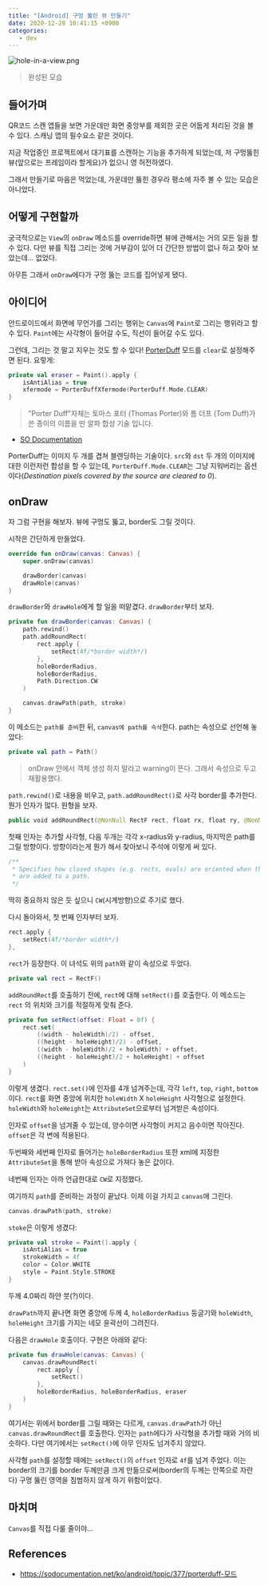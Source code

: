 ```yaml
---
title: "[Android] 구멍 뚫린 뷰 만들기"
date: 2020-12-28 10:41:15 +0900
categories:
   - dev
---
```


![hole-in-a-view.png](/assets/images/hole-in-a-view.png)

> 완성된 모습

## 들어가며

QR코드 스캔 앱들을 보면 가운데만 화면 중앙부를 제외한 곳은 어둡게 처리된 것을 볼 수 있다. 스캐닝 앱의 필수요소 같은 것이다.

지금 작업중인 프로젝트에서 대기표를 스캔하는 기능을 추가하게 되었는데, 저 구멍뚫힌 뷰(앞으로는 프레임이라 할게요)가 없으니 영 허전하였다.

그래서 만들기로 마음은 먹었는데, 가운데만 뚫힌 경우라 평소에 자주 볼 수 있는 모습은 아니었다.

## 어떻게 구현할까

궁극적으로는 `View`의 `onDraw` 메소드를 override하면 뷰에 관해서는 거의 모든 일을 할 수 있다. 다만 뷰를 직접 그리는 것에 거부감이 있어 더 간단한 방법이 없나 하고 찾아 보았는데... 없었다.

아무튼 그래서 `onDraw`에다가 구멍 뚫는 코드를 집어넣게 됐다.

## 아이디어

안드로이드에서 화면에 무언가를 그리는 행위는 `Canvas`에 `Paint`로 그리는 행위라고 할 수 있다. `Paint`에는 사각형이 들어갈 수도, 직선이 들어갈 수도 있다.

그런데, 그리는 것 말고 지우는 것도 할 수 있다! [PorterDuff](https://sodocumentation.net/ko/android/topic/377/porterduff-모드) 모드를 `clear`로 설정해주면 된다. 요렇게:

~~~kotlin
private val eraser = Paint().apply {
    isAntiAlias = true
    xfermode = PorterDuffXfermode(PorterDuff.Mode.CLEAR)
}
~~~

> "Porter Duff"자체는 토마스 포터 (Thomas Porter)와 톰 더프 (Tom Duff)가 쓴 종이의 이름을 딴 알파 합성 기술 입니다.    
- [SO Documentation](https://sodocumentation.net/ko/android/topic/377/porterduff-모드)

PorterDuff는 이미지 두 개를 겹쳐 블렌딩하는 기술이다. `src`와 `dst` 두 개의 이미지에 대한 이런저런 합성을 할 수 있는데, `PorterDuff.Mode.CLEAR`는 그냥 지워버리는 옵션이다(*Destination pixels covered by the source are cleared to 0*).

## onDraw

자 그럼 구현을 해보자. 뷰에 구멍도 뚫고, border도 그릴 것이다.

시작은 간단하게 만들었다.

~~~kotlin
override fun onDraw(canvas: Canvas) {
    super.onDraw(canvas)

    drawBorder(canvas)
    drawHole(canvas)
}
~~~

`drawBorder`와 `drawHole`에게 할 일을 떠맡겼다. `drawBorder`부터 보자.

~~~kotlin
private fun drawBorder(canvas: Canvas) {
    path.rewind()
    path.addRoundRect(
        rect.apply {
            setRect(4f/*border width*/)
        },
        holeBorderRadius,
        holeBorderRadius,
        Path.Direction.CW
    )

    canvas.drawPath(path, stroke)
}
~~~

이 메소드는 `path를 준비`한 뒤, `canvas에 path를 슥삭`한다. path는 속성으로 선언해 놓았다:

~~~kotlin
private val path = Path()
~~~

> onDraw 안에서 객체 생성 하지 말라고 warning이 뜬다. 그래서 속성으로 두고 재활용했다.

`path.rewind()`로 내용을 비우고, `path.addRoundRect()`로 사각 border를 추가한다. 뭔가 인자가 많다. 원형을 보자.

~~~kotlin
public void addRoundRect(@NonNull RectF rect, float rx, float ry, @NonNull Direction dir)
~~~

첫째 인자는 추가할 사각형, 다음 두개는 각각  x-radius와 y-radius, 마지막은 path를 그릴 방향이다. 방향이라는게 뭔가 해서 찾아보니 주석에 이렇게 써 있다.

~~~kotlin
/**
 * Specifies how closed shapes (e.g. rects, ovals) are oriented when they
 * are added to a path.
 */
~~~

딱히 중요하지 않은 듯 싶으니 `CW`(시계방향)으로 주기로 했다.

다시 돌아와서, 첫 번째 인자부터 보자.

~~~kotlin
rect.apply {
    setRect(4f/*border width*/)
},
~~~

`rect`가 등장한다. 이 녀석도 위의 `path`와 같이 속성으로 두었다.

~~~kotlin
private val rect = RectF()
~~~

`addRoundRect`를 호출하기 전에, `rect`에 대해 `setRect()`를 호출한다. 이 메소드는 `rect` 의 위치와 크기를 적절하게 맞춰 준다.

~~~kotlin
private fun setRect(offset: Float = 0f) {
    rect.set(
        ((width - holeWidth)/2) - offset,
        ((height - holeHeight)/2) - offset,
        ((width - holeWidth)/2 + holeWidth) + offset,
        ((height - holeHeight)/2 + holeHeight) + offset
    )
}
~~~

이렇게 생겼다. `rect.set()`에 인자를 4개 넘겨주는데, 각각 `left`, `top`, `right`, `bottom`이다. `rect`를 화면 중앙에 위치한 `holeWidth` X `holeHeight` 사각형으로 설정한다. `holeWidth`와 `holeHeight`는 `AttributeSet`으로부터 넘겨받은 속성이다.

인자로 `offset`을 넘겨줄 수 있는데, 양수이면 사각형이 커지고 음수이면 작아진다. `offset`은 각 변에 적용된다.

두번째와 세번째 인자로 들어가는 `holeBorderRadius` 또한 xml에 지정한 `AttributeSet`을 통해 받아 속성으로 가져다 놓은 값이다.

네번째 인자는 아까 언급한대로 `CW`로 지정했다.

여기까지 `path`를 준비하는 과정이 끝났다. 이제 이걸 가지고 `canvas`에 그린다.

~~~kotlin
canvas.drawPath(path, stroke)
~~~

`stoke`은 이렇게 생겼다:

~~~kotlin
private val stroke = Paint().apply {
    isAntiAlias = true
    strokeWidth = 4f
    color = Color.WHITE
    style = Paint.Style.STROKE
}
~~~

두께 4.0짜리 하얀 붓(?)이다.

`drawPath`까지 끝나면 화면 중앙에 두께 4, `holeBorderRadius` 둥글기와 `holeWidth`, `holeHeight` 크기를 가지는 네모 윤곽선이 그려진다.

다음은 `drawHole` 호출이다. 구현은 아래와 같다:

~~~kotlin
private fun drawHole(canvas: Canvas) {
    canvas.drawRoundRect(
        rect.apply {
            setRect()
        },
        holeBorderRadius, holeBorderRadius, eraser
    )
}
~~~

여기서는 위에서 border를 그릴 때와는 다르게, `canvas.drawPath`가 아닌 `canvas.drawRoundRect`를 호출한다. 인자는 `path`에다가 사각형을 추가할 때와 거의 비슷하다. 다만 여기에서는 `setRect()`에 아무 인자도 넘겨주지 않았다.

사각형 `path`를 설정할 때에는 `setRect()`의 `offset` 인자로 `4f`를 넘겨 주었다. 이는 border의 크기를 border 두께만큼 크게 만듦으로써(border의 두께는 안쪽으로 자란다) 구멍 뚫린 영역을 침범하지 않게 하기 위함이었다.

## 마치며

`Canvas`를 직접 다룰 줄이야...

## References

- https://sodocumentation.net/ko/android/topic/377/porterduff-모드
